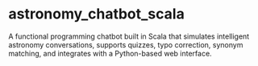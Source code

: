 # astronomy_chatbot_scala
A functional programming chatbot built in Scala that simulates intelligent astronomy conversations, supports quizzes, typo correction, synonym matching, and integrates with a Python-based web interface.
